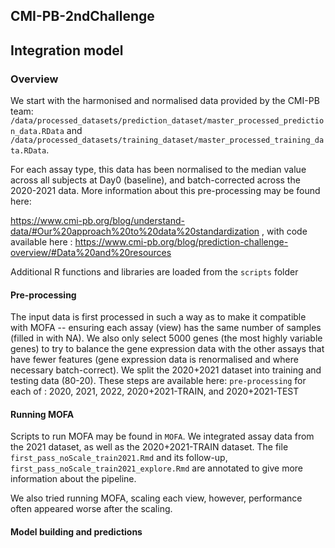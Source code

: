 ## CMI-PB-2ndChallenge

## Integration model


### Overview

We start with the harmonised and normalised data provided by the CMI-PB team:
`/data/processed_datasets/prediction_dataset/master_processed_prediction_data.RData` and
`/data/processed_datasets/training_dataset/master_processed_training_data.RData`.

For each assay type, this data has been normalised to the median value across all subjects at Day0 (baseline),
and batch-corrected across the 2020-2021 data. More information about this pre-processing may be found here:

https://www.cmi-pb.org/blog/understand-data/#Our%20approach%20to%20data%20standardization ,
with code available here : https://www.cmi-pb.org/blog/prediction-challenge-overview/#Data%20and%20resources

Additional R functions and libraries are loaded from the `scripts` folder

#### Pre-processing

The input data is first processed in such a way as to make it compatible with MOFA -- ensuring each assay (view) has the same number of samples (filled in with NA). We also only select 5000 genes (the most highly variable genes) to try to balance the gene expression data with the other assays that have fewer features (gene expression data is renormalised and where necessary batch-correct). We split the 2020+2021 dataset into training and testing data (80-20). These steps are available here: `pre-processing` for each of : 2020, 2021, 2022, 2020+2021-TRAIN, and 2020+2021-TEST

#### Running MOFA

Scripts to run MOFA may be found in `MOFA`. We integrated assay data from the 2021 dataset, as well as the 2020+2021-TRAIN dataset. The file `first_pass_noScale_train2021.Rmd` and its follow-up, `first_pass_noScale_train2021_explore.Rmd` are annotated to give more information about the pipeline.

We also tried running MOFA, scaling each view, however, performance often appeared worse after the scaling.

#### Model building and predictions
